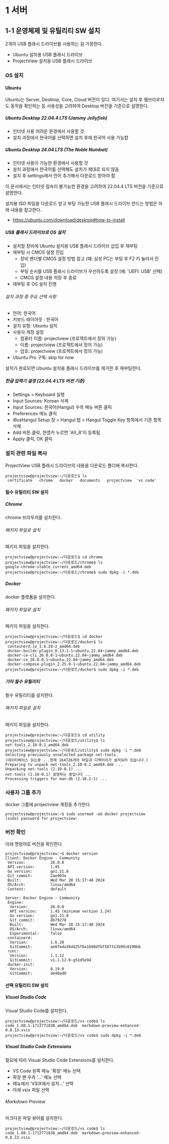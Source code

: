 # 1 서버
## 1-1 운영체제 및 유틸리티 SW 설치

2개의 USB 플래시 드라이브를 사용하는 걸 가정한다.
* Ubuntu 설치용 USB 플래시 드라이브
* ProjectView 설치용 USB 플래시 드라이브

### OS 설치
#### Ubuntu

Ubuntu는 Server, Desktop, Core, Cloud 버전이 있다.
여기서는 설치 후 웹브라우저도 동작을 확인하는 등 사용성을 고려하여 Desktop 버전을 기준으로 설명한다.

##### Ubuntu Desktop 22.04.4 LTS (Jammy Jellyfish)
* 인터넷 사용 어려운 환경에서 사용할 것
* 설치 과정에서 한국어를 선택하면 설치 후에 한국어 사용 가능함


##### Ubuntu Desktop 24.04 LTS (The Noble Numbat) 
* 인터넷 사용이 가능한 환경에서 사용할 것
* 설치 과정에서 한국어를 선택해도 설치가 제대로 되지 않음
* 설치 후 settings에서 언어 추가해서 다운로드 받아야 함

이 문서에서는 인터넷 접속이 불가능한 환경을 고려하여 22.04.4 LTS 버전을 기준으로 설명한다.

설치용 ISO 파일을 다운로드 받고 부팅 가능한 USB 플래시 드라이브 만드는 방법은 아래 내용을 참고한다.
* https://ubuntu.com/download/desktop#how-to-install

##### USB 플래시 드라이브로 OS 설치

* 설치할 장비에 Ubuntu 설치용 USB 플래시 드라이브 삽입 후 재부팅
* 재부팅 시 CMOS 설정 진입 
  * 장비 벤더별 CMOS 설정 방법 참고 (예: 삼성 PC는 부팅 후 F2 키 눌러서 진입)
  * 부팅 순서를 USB 플래시 드라이브가 우선하도록 설정 (예: 'UEFI: USB' 선택)
  * CMOS 설정 내용 저장 후 종료
* 재부팅 후 OS 설치 진행

###### 설치 과정 중 주요 선택 사항  

* 언어: 한국어
* 키보드 레이아웃 : 한국어
* 설치 유형: Ubuntu 설치
* 사용자 계정 설정
  * 컴퓨터 이름: projectview (프로젝트에서 정의 가능)
  * 이름: projectview (프로젝트에서 정의 가능)
  * 암호: projectview (프로젝트에서 정의 가능)
* Ubuntu Pro 구독: skip for now

설치가 완료되면 Ubuntu 설치용 플래시 드라이브를 제거한 후 재부팅한다.

##### 한글 입력기 설정 (22.04.4 LTS 버전 기준)
* Settings > Keyboard 실행
* Input Sources: Korean 삭제
* Input Sources: 한국어(Hangul) 우측 메뉴 버튼 클릭
* Preferences 메뉴 클릭
* iBusHangul Setup 창 > Hangul 탭 > Hangul Toggle Key 항목에서 기존 항목 삭제
* Add 버튼 클릭, 한영키 누르면 'Alt_R'이 등록됨
* Apply 클릭, OK 클릭

### 설치 관련 파일 복사
ProjectView USB 플래시 드라이브의 내용을 다운로드 폴더에 복사한다.
```
projectview@projectview:~/다운로드$ ls
 certificate   chrome   docker   documents   projectview  'vs code'

```

#### 필수 유틸리티 SW 설치
##### Chrome
chrome 브라우저를 설치한다.

###### 패키지 파일로 설치
패키지 파일을 설치한다.
```
projectview@projectview:~/다운로드$ cd chrome
projectview@projectview:~/다운로드/chrome$ ls
google-chrome-stable_current_amd64.deb
projectview@projectview:~/다운로드/chrome$ sudo dpkg -i *.deb

```
##### Docker
docker 플랫폼을 설치한다.

###### 패키지 파일로 설치
패키지 파일을 설치한다.
```
projectview@projectview:~/다운로드$ cd docker
projectview@projectview:~/다운로드/docker$ ls
 containerd.io_1.6.28-2_amd64.deb
 docker-buildx-plugin_0.13.1-1~ubuntu.22.04~jammy_amd64.deb
 docker-ce-cli_26.0.0-1~ubuntu.22.04~jammy_amd64.deb
 docker-ce_26.0.0-1~ubuntu.22.04~jammy_amd64.deb
 docker-compose-plugin_2.25.0-1~ubuntu.22.04~jammy_amd64.deb
projectview@projectview:~/다운로드/docker$ sudo dpkg -i *.deb

```

##### 기타 필수 유틸리티
필수 유틸리티를 설치한다.

###### 패키지 파일로 설치
패키지 파일을 설치한다.

```
projectview@projectview:~/다운로드$ cd utility
projectview@projectview:~/다운로드/utility$ ls
net-tools_2.10-0.1_amd64.deb
projectview@projectview:~/다운로드/utility$ sudo dpkg -i *.deb
Selecting previously unselected package net-tools.
(데이터베이스 읽는중 ...현재 164726개의 파일과 디렉터리가 설치되어 있습니다.)
Preparing to unpack net-tools_2.10-0.1_amd64.deb ...
Unpacking net-tools (2.10-0.1) ...
net-tools (2.10-0.1) 설정하는 중입니다 ...
Processing triggers for man-db (2.10.2-1) ...
```


### 사용자 그룹 추가
docker 그룹에 projectview 계정을 추가한다.
```
projectview@projectview:~$ sudo usermod -aG docker projectview
[sudo] password for projectview: 
```

### 버전 확인
아래 명령어로 버전을 확인한다.
```
projectview@projectview:~$ docker version
Client: Docker Engine - Community
 Version:           26.0.0
 API version:       1.45
 Go version:        go1.21.8
 Git commit:        2ae903e
 Built:             Wed Mar 20 15:17:48 2024
 OS/Arch:           linux/amd64
 Context:           default

Server: Docker Engine - Community
 Engine:
  Version:          26.0.0
  API version:      1.45 (minimum version 1.24)
  Go version:       go1.21.8
  Git commit:       8b79278
  Built:            Wed Mar 20 15:17:48 2024
  OS/Arch:          linux/amd64
  Experimental:     false
 containerd:
  Version:          1.6.28
  GitCommit:        ae07eda36dd25f8a1b98dfbf587313b99c0190bb
 runc:
  Version:          1.1.12
  GitCommit:        v1.1.12-0-g51d5e94
 docker-init:
  Version:          0.19.0
  GitCommit:        de40ad0

```

#### 선택 유틸리티 SW 설치
##### Visual Studio Code
Visual Studio Code를 설치한다.
```
projectview@projectview:~/다운로드/vs code$ ls
code_1.88.1-1712771838_amd64.deb  markdown-preview-enhanced-0.8.13.vsix
projectview@projectview:~/다운로드/vs code$ sudo dpkg -i *.deb
```

##### Visual Studio Code Extensions
필요에 따라 Visual Studio Code Extensions를 설치한다.

* VS Code 왼쪽 메뉴 '확장' 메뉴 선택
* 확장 팬 우측 '...' 메뉴 선택
* 메뉴에서 'VSIX에서 설치...' 선택
* 아래 vsix 파일 선택

###### Markdown Preview

마크다운 파일 뷰어를 설치한다.
```
projectview@projectview:~/다운로드/vs code$ ls
code_1.88.1-1712771838_amd64.deb  markdown-preview-enhanced-0.8.13.vsix
```